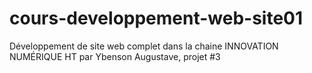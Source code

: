 # cours-developpement-web-site01
Développement de site web complet dans la chaine INNOVATION NUMÉRIQUE HT par Ybenson Augustave, projet #3
